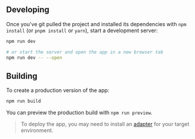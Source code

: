 ## Developing

Once you've git pulled the project and installed its dependencies with `npm install` (or `pnpm install` or `yarn`), start a development server:

```bash
npm run dev

# or start the server and open the app in a new browser tab
npm run dev -- --open
```

## Building

To create a production version of the app:

```bash
npm run build
```

You can preview the production build with `npm run preview`.

> To deploy the app, you may need to install an [adapter](https://kit.svelte.dev/docs/adapters) for your target environment.
